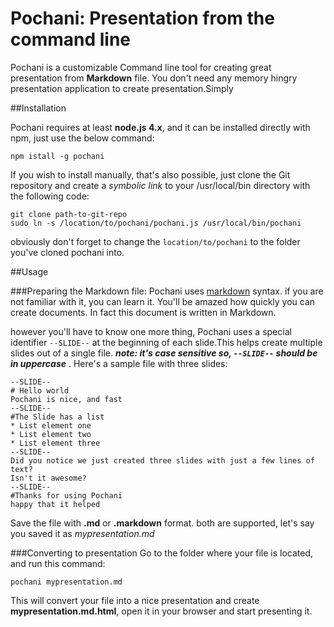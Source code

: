 Pochani: Presentation from the command line
=====

Pochani is a customizable Command line tool for creating great presentation from __Markdown__ file. You don't need any memory hingry presentation application to create presentation.Simply 


##Installation

Pochani requires at least **node.js 4.x**, and it can be installed directly with npm, just use the below command:

    npm istall -g pochani
    
If you wish to install manually, that's also possible, just clone the Git repository and create a *symbolic link* to your /usr/local/bin directory with the following code:

    git clone path-to-git-repo
    sudo ln -s /location/to/pochani/pochani.js /usr/local/bin/pochani
    
obviously don't forget to change the `location/to/pochani` to the folder you've cloned pochani into. 

##Usage

###Preparing the Markdown file:
Pochani uses [markdown](http://daringfireball.net/projects/markdown/) syntax. if you are not familiar with it, you can learn it. You'll be amazed how quickly you can create documents. In fact this document is written in Markdown.

however you'll have to know one more thing, Pochani uses a special identifier `--SLIDE--` at the beginning of each slide.This helps create multiple slides out of a single file. **_note: it's case sensitive so, `--SLIDE--` should be in uppercase_** . Here's a sample file with three slides:

    --SLIDE--
    # Hello world
    Pochani is nice, and fast
    --SLIDE--
    #The Slide has a list
    * List element one
    * List element two
    * List element three
    --SLIDE--
    Did you notice we just created three slides with just a few lines of text?
    Isn't it awesome?
    --SLIDE--
    #Thanks for using Pochani
    happy that it helped

Save the file with **.md** or **.markdown** format. both are supported, let's say you saved it as *mypresentation.md*

###Converting to presentation
Go to the folder where your file is located, and run this command:

    pochani mypresentation.md
     
This will convert your file into a nice presentation and create **mypresentation.md.html**, open it in your browser and start presenting it.

